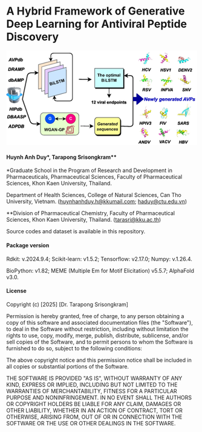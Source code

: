 # A Hybrid Framework of Generative Deep Learning for Antiviral Peptide Discovery

![Abstract Graphic](AVPs_graphic.jpg)

#### Huynh Anh Duy*, Tarapong Srisongkram** 

*Graduate School in the Program of Research and Development in Pharmaceuticals, Pharmaceutical Sciences, Faculty of Pharmaceutical Sciences, Khon Kaen University, Thailand. 

Department of Health Sciences, College of Natural Sciences, Can Tho University, Vietnam. (huynhanhduy.h@kkumail.com; haduy@ctu.edu.vn)

**Division of Pharmaceutical Chemistry, Faculty of Pharmaceutical Sciences, Khon Kaen University, Thailand. (tarasri@kku.ac.th)

Source codes and dataset is available in this repository.

#### Package version
Rdkit: v.2024.9.4; Scikit-learn: v1.5.2; Tensorflow: v2.17.0; Numpy: v.1.26.4.

BioPython: v1.82; MEME (Multiple Em for Motif Elicitation) v5.5.7; AlphaFold v3.0.

#### License

Copyright (c) [2025] [Dr. Tarapong Srisongkram]

Permission is hereby granted, free of charge, to any person obtaining a copy
of this software and associated documentation files (the "Software"), to deal
in the Software without restriction, including without limitation the rights
to use, copy, modify, merge, publish, distribute, sublicense, and/or sell
copies of the Software, and to permit persons to whom the Software is
furnished to do so, subject to the following conditions:

The above copyright notice and this permission notice shall be included in all
copies or substantial portions of the Software.

THE SOFTWARE IS PROVIDED "AS IS", WITHOUT WARRANTY OF ANY KIND, EXPRESS OR
IMPLIED, INCLUDING BUT NOT LIMITED TO THE WARRANTIES OF MERCHANTABILITY,
FITNESS FOR A PARTICULAR PURPOSE AND NONINFRINGEMENT. IN NO EVENT SHALL THE
AUTHORS OR COPYRIGHT HOLDERS BE LIABLE FOR ANY CLAIM, DAMAGES OR OTHER
LIABILITY, WHETHER IN AN ACTION OF CONTRACT, TORT OR OTHERWISE, ARISING FROM,
OUT OF OR IN CONNECTION WITH THE SOFTWARE OR THE USE OR OTHER DEALINGS IN THE
SOFTWARE.
